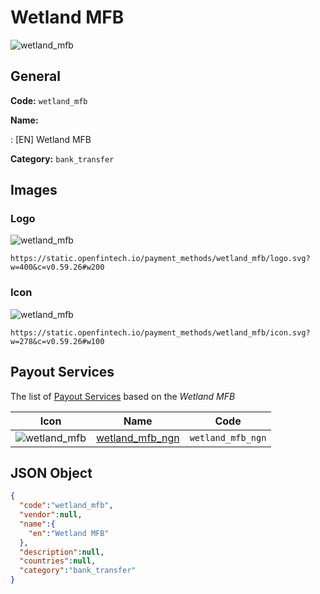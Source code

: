 
# Wetland MFB 
![wetland_mfb](https://static.openfintech.io/payment_methods/wetland_mfb/logo.svg?w=400&c=v0.59.26#w200)  

## General 
**Code:** `wetland_mfb` 
 
**Name:** 
 
:	[EN] Wetland MFB 
 
**Category:** `bank_transfer` 
 

## Images 

### Logo 
![wetland_mfb](https://static.openfintech.io/payment_methods/wetland_mfb/logo.svg?w=400&c=v0.59.26#w200)  

```
https://static.openfintech.io/payment_methods/wetland_mfb/logo.svg?w=400&c=v0.59.26#w200
```  

### Icon 
![wetland_mfb](https://static.openfintech.io/payment_methods/wetland_mfb/icon.svg?w=278&c=v0.59.26#w100)  

```
https://static.openfintech.io/payment_methods/wetland_mfb/icon.svg?w=278&c=v0.59.26#w100
```  

## Payout Services 
 
The list of [Payout Services](/payout-services/) based on the _Wetland MFB_ 

|Icon|Name|Code| 
|:---:|:---:|:---:| 
|![wetland_mfb](https://static.openfintech.io/payout_methods/wetland_mfb/icon.svg?w=278&c=v0.59.26#w40) |[wetland_mfb_ngn](/payout-services/wetland_mfb_ngn/)|`wetland_mfb_ngn`| 
 

## JSON Object 

```json
{
  "code":"wetland_mfb",
  "vendor":null,
  "name":{
    "en":"Wetland MFB"
  },
  "description":null,
  "countries":null,
  "category":"bank_transfer"
}
```  
